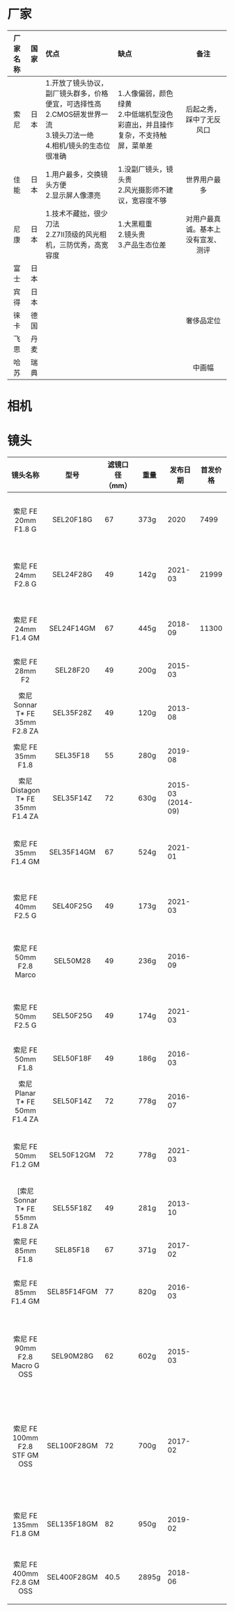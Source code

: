 # 厂家

| 厂家名称 | 国家 | 优点                                                         | 缺点                                                         |                备注                |
| :------: | :--: | :----------------------------------------------------------- | :----------------------------------------------------------- | :--------------------------------: |
|   索尼   | 日本 | 1.开放了镜头协议，副厂镜头群多，价格便宜，可选择性高<br />2.CMOS研发世界一流<br />3.镜头刀法一绝<br />4.相机/镜头的生态位很准确 | 1.人像偏弱，颜色绿黄<br />2.中低端机型没色彩直出，并且操作复杂，不支持触屏，菜单差 |      后起之秀，踩中了无反风口      |
|   佳能   | 日本 | 1.用户最多，交换镜头方便<br />2.显示屏人像漂亮               | 1.没副厂镜头，镜头贵<br />2.风光摄影师不建议，宽容度不够     |            世界用户最多            |
|   尼康   | 日本 | 1.技术不藏拙，很少刀法<br />2.Z7Ⅱ顶级的风光相机，三防优秀，高宽容度 | 1.大黑粗重<br />2.镜头贵<br />3.产品生态位差                 | 对用户最真诚。基本上没有宣发、测评 |
|   富士   | 日本 |                                                              |                                                              |                                    |
|   宾得   | 日本 |                                                              |                                                              |                                    |
|   徕卡   | 德国 |                                                              |                                                              |             奢侈品定位             |
|   飞思   | 丹麦 |                                                              |                                                              |                                    |
|   哈苏   | 瑞典 |                                                              |                                                              |               中画幅               |



# 相机



# 镜头



|             镜头名称             |    型号     | 滤镜口径（mm） | 重量  | 发布日期          | 首发价格 | 备注                                     |
| :------------------------------: | :---------: | -------------- | ----- | ----------------- | -------- | ---------------------------------------- |
|       索尼 FE 20mm F1.8 G        |  SEL20F18G  | 67             | 373g  | 2020              | 7499     | 黑色镜身，G镜头                      |
|       索尼 FE 24mm F2.8 G        |  SEL24F28G  | 49             | 142g  | 2021-03           | 21999    | 黑色镜身，G镜头                      |
|       索尼 FE 24mm F1.4 GM       | SEL24F14GM  | 67             | 445g  | 2018-09           | 11300    | 黑色镜身，GM镜头                  |
|         索尼 FE 28mm F2          |  SEL28F20   | 49             | 200g  | 2015-03           |          | 黑色镜身                                 |
|  索尼 Sonnar T* FE 35mm F2.8 ZA  |  SEL35F28Z  | 49             | 120g  | 2013-08           |          | 黑色镜身，蔡司镜头                   |
|        索尼 FE 35mm F1.8         |  SEL35F18   | 55             | 280g  | 2019-08           |          | 黑色镜身                                 |
| 索尼 Distagon T* FE 35mm F1.4 ZA |  SEL35F14Z  | 72             | 630g  | 2015-03 (2014-09) |          | 黑色镜身，蔡司镜头                   |
|       索尼 FE 35mm F1.4 GM       | SEL35F14GM  | 67             | 524g  | 2021-01           |          | 黑色镜身，GM镜头                  |
|       索尼 FE 40mm F2.5 G        |  SEL40F25G  | 49             | 173g  | 2021-03           |          | 黑色镜身，G镜头                      |
|     索尼 FE 50mm F2.8 Marco      |  SEL50M28   | 49             | 236g  | 2016-09           |          | 黑色镜身，微距镜头                       |
|       索尼 FE 50mm F2.5 G        |  SEL50F25G  | 49             | 174g  | 2021-03           |          | 黑色镜身，G镜头                      |
|        索尼 FE 50mm F1.8         |  SEL50F18F  | 49             | 186g  | 2016-03           |          | 黑色镜身                                 |
|  索尼 Planar T* FE 50mm F1.4 ZA  |  SEL50F14Z  | 72             | 778g  | 2016-07           |          | 黑色镜身，蔡司镜头                   |
|       索尼 FE 50mm F1.2 GM       | SEL50F12GM  | 72             | 778g  | 2021-03           |          | 黑色镜身，GM镜头                  |
| [索尼 Sonnar T* FE 55mm F1.8 ZA  |  SEL55F18Z  | 49             | 281g  | 2013-10           |          | 黑色镜身，GM镜头                   |
|        索尼 FE 85mm F1.8         |  SEL85F18   | 67             | 371g  | 2017-02           |          | 黑色镜身                                 |
|       索尼 FE 85mm F1.4 GM       | SEL85F14FGM | 77             | 820g  | 2016-03           |          | 黑色镜身，GM镜头                  |
|  索尼 FE 90mm F2.8 Macro G OSS   |  SEL90M28G  | 62             | 602g  | 2015-03           |          | 黑色镜身，G镜头，微距镜头            |
|  索尼 FE 100mm F2.8 STF GM OSS   | SEL100F28GM | 72             | 700g  | 2017-02           |          | 黑色镜身，GM镜头，内置APD变迹滤镜 |
|      索尼 FE 135mm F1.8 GM       | SEL135F18GM | 82             | 950g  | 2019-02           |          | 黑色镜身，GM镜头                  |
|    索尼 FE 400mm F2.8 GM OSS     | SEL400F28GM | 40.5           | 2895g | 2018-06           |          | 白色镜身，GM镜头                  |